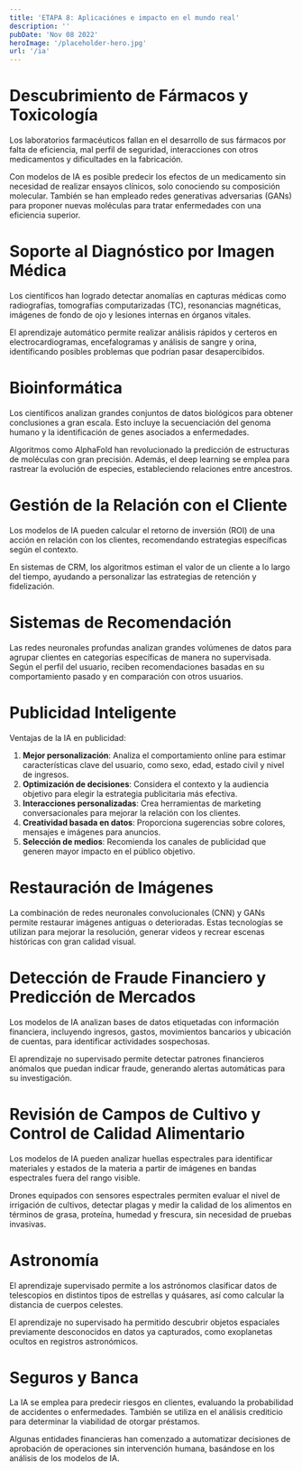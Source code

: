 ```yaml
---
title: 'ETAPA 8: Aplicaciónes e impacto en el mundo real'
description: ''
pubDate: 'Nov 08 2022'
heroImage: '/placeholder-hero.jpg'
url: '/ia'
---
```


# Descubrimiento de Fármacos y Toxicología

Los laboratorios farmacéuticos fallan en el desarrollo de sus fármacos por falta de eficiencia, mal perfil de seguridad, interacciones con otros medicamentos y dificultades en la fabricación.

Con modelos de IA es posible predecir los efectos de un medicamento sin necesidad de realizar ensayos clínicos, solo conociendo su composición molecular. También se han empleado redes generativas adversarias (GANs) para proponer nuevas moléculas para tratar enfermedades con una eficiencia superior.

# Soporte al Diagnóstico por Imagen Médica

Los científicos han logrado detectar anomalías en capturas médicas como radiografías, tomografías computarizadas (TC), resonancias magnéticas, imágenes de fondo de ojo y lesiones internas en órganos vitales.

El aprendizaje automático permite realizar análisis rápidos y certeros en electrocardiogramas, encefalogramas y análisis de sangre y orina, identificando posibles problemas que podrían pasar desapercibidos.

# Bioinformática

Los científicos analizan grandes conjuntos de datos biológicos para obtener conclusiones a gran escala. Esto incluye la secuenciación del genoma humano y la identificación de genes asociados a enfermedades.

Algoritmos como AlphaFold han revolucionado la predicción de estructuras de moléculas con gran precisión. Además, el deep learning se emplea para rastrear la evolución de especies, estableciendo relaciones entre ancestros.

# Gestión de la Relación con el Cliente

Los modelos de IA pueden calcular el retorno de inversión (ROI) de una acción en relación con los clientes, recomendando estrategias específicas según el contexto.

En sistemas de CRM, los algoritmos estiman el valor de un cliente a lo largo del tiempo, ayudando a personalizar las estrategias de retención y fidelización.

# Sistemas de Recomendación

Las redes neuronales profundas analizan grandes volúmenes de datos para agrupar clientes en categorías específicas de manera no supervisada. Según el perfil del usuario, reciben recomendaciones basadas en su comportamiento pasado y en comparación con otros usuarios.

# Publicidad Inteligente

Ventajas de la IA en publicidad:

1. **Mejor personalización**: Analiza el comportamiento online para estimar características clave del usuario, como sexo, edad, estado civil y nivel de ingresos.
2. **Optimización de decisiones**: Considera el contexto y la audiencia objetivo para elegir la estrategia publicitaria más efectiva.
3. **Interacciones personalizadas**: Crea herramientas de marketing conversacionales para mejorar la relación con los clientes.
4. **Creatividad basada en datos**: Proporciona sugerencias sobre colores, mensajes e imágenes para anuncios.
5. **Selección de medios**: Recomienda los canales de publicidad que generen mayor impacto en el público objetivo.

# Restauración de Imágenes

La combinación de redes neuronales convolucionales (CNN) y GANs permite restaurar imágenes antiguas o deterioradas. Estas tecnologías se utilizan para mejorar la resolución, generar videos y recrear escenas históricas con gran calidad visual.

# Detección de Fraude Financiero y Predicción de Mercados

Los modelos de IA analizan bases de datos etiquetadas con información financiera, incluyendo ingresos, gastos, movimientos bancarios y ubicación de cuentas, para identificar actividades sospechosas.

El aprendizaje no supervisado permite detectar patrones financieros anómalos que puedan indicar fraude, generando alertas automáticas para su investigación.

# Revisión de Campos de Cultivo y Control de Calidad Alimentario

Los modelos de IA pueden analizar huellas espectrales para identificar materiales y estados de la materia a partir de imágenes en bandas espectrales fuera del rango visible.

Drones equipados con sensores espectrales permiten evaluar el nivel de irrigación de cultivos, detectar plagas y medir la calidad de los alimentos en términos de grasa, proteína, humedad y frescura, sin necesidad de pruebas invasivas.

# Astronomía

El aprendizaje supervisado permite a los astrónomos clasificar datos de telescopios en distintos tipos de estrellas y quásares, así como calcular la distancia de cuerpos celestes.

El aprendizaje no supervisado ha permitido descubrir objetos espaciales previamente desconocidos en datos ya capturados, como exoplanetas ocultos en registros astronómicos.

# Seguros y Banca

La IA se emplea para predecir riesgos en clientes, evaluando la probabilidad de accidentes o enfermedades. También se utiliza en el análisis crediticio para determinar la viabilidad de otorgar préstamos.

Algunas entidades financieras han comenzado a automatizar decisiones de aprobación de operaciones sin intervención humana, basándose en los análisis de los modelos de IA.
